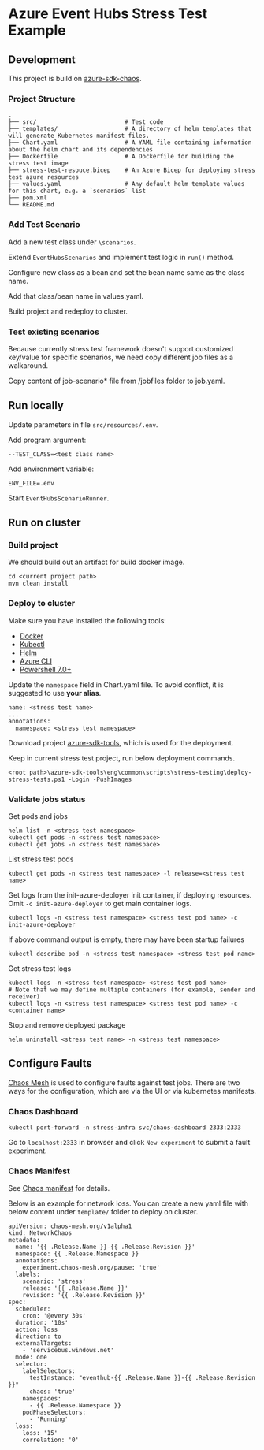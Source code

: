 # Azure Event Hubs Stress Test Example

## Development

This project is build on [azure-sdk-chaos](https://github.com/Azure/azure-sdk-tools/blob/main/tools/stress-cluster/chaos/README.md). 

### Project Structure

```
.
├── src/                         # Test code
├── templates/                   # A directory of helm templates that will generate Kubernetes manifest files.
├── Chart.yaml                   # A YAML file containing information about the helm chart and its dependencies
├── Dockerfile                   # A Dockerfile for building the stress test image
├── stress-test-resouce.bicep    # An Azure Bicep for deploying stress test azure resources
├── values.yaml                  # Any default helm template values for this chart, e.g. a `scenarios` list
├── pom.xml
└── README.md
```

### Add Test Scenario

Add a new test class under `\scenarios`.

Extend `EventHubsScenarios` and implement test logic in `run()` method. 

Configure new class as a bean and set the bean name same as the class name. 

Add that class/bean name in values.yaml.

Build project and redeploy to cluster.

### Test existing scenarios

Because currently stress test framework doesn't support customized key/value for specific scenarios, we need copy different job files as a walkaround.

Copy content of job-scenario* file from /jobfiles folder to job.yaml.


## Run locally

Update parameters in file `src/resources/.env`.

Add program argument:

  ```shell
  --TEST_CLASS=<test class name>
  ```

Add environment variable:

  ```shell
  ENV_FILE=.env
  ```

Start `EventHubsScenarioRunner`.

## Run on cluster

### Build project

We should build out an artifact for build docker image.

```
cd <current project path>
mvn clean install
```

### Deploy to cluster

Make sure you have installed the following tools:
- [Docker](https://docs.docker.com/get-docker/)
- [Kubectl](https://kubernetes.io/docs/tasks/tools/#kubectl)
- [Helm](https://helm.sh/docs/intro/install/)
- [Azure CLI](https://docs.microsoft.com/en-us/cli/azure/install-azure-cli)
- [Powershell 7.0+](https://docs.microsoft.com/en-us/powershell/scripting/install/installing-powershell?view=powershell-7) 

Update the `namespace` field in Chart.yaml file. To avoid conflict, it is suggested to use **your alias**.
```shell
name: <stress test name>
...
annotations:
  namespace: <stress test namespace>
```

Download project [azure-sdk-tools](https://github.com/Azure/azure-sdk-tools), which is used for the deployment.

Keep in current stress test project, run below deployment commands.

```shell
<root path>\azure-sdk-tools\eng\common\scripts\stress-testing\deploy-stress-tests.ps1 -Login -PushImages
```

### Validate jobs status

Get pods and jobs 

```shell
helm list -n <stress test namespace>
kubectl get pods -n <stress test namespace>
kubectl get jobs -n <stress test namespace>
```

List stress test pods
```shell
kubectl get pods -n <stress test namespace> -l release=<stress test name>
```

Get logs from the init-azure-deployer init container, if deploying resources. Omit `-c init-azure-deployer` to get main container logs.

```shell
kubectl logs -n <stress test namespace> <stress test pod name> -c init-azure-deployer
```

If above command output is empty, there may have been startup failures
```shell
kubectl describe pod -n <stress test namespace> <stress test pod name>
```

Get stress test logs
```shell
kubectl logs -n <stress test namespace> <stress test pod name>
# Note that we may define multiple containers (for example, sender and receiver)
kubectl logs -n <stress test namespace> <stress test pod name> -c <container name>
```

Stop and remove deployed package
```shell
helm uninstall <stress test name> -n <stress test namespace>
```
## Configure Faults

[Chaos Mesh](https://chaos-mesh.org/) is used to configure faults against test jobs. There are two ways for the configuration, which are via the UI or via kubernetes manifests.

### Chaos Dashboard

```shell
kubectl port-forward -n stress-infra svc/chaos-dashboard 2333:2333
```
Go to `localhost:2333` in browser and click `New experiment` to submit a fault experiment.

### Chaos Manifest

See [Chaos manifest](https://github.com/Azure/azure-sdk-tools/blob/main/tools/stress-cluster/chaos/README.md#chaos-manifest) for details.

Below is an example for network loss. You can create a new yaml file with below content under `template/` folder to deploy on cluster.
```shell
apiVersion: chaos-mesh.org/v1alpha1
kind: NetworkChaos
metadata:
  name: '{{ .Release.Name }}-{{ .Release.Revision }}'
  namespace: {{ .Release.Namespace }}
  annotations:
    experiment.chaos-mesh.org/pause: 'true'
  labels:
    scenario: 'stress'
    release: '{{ .Release.Name }}'
    revision: '{{ .Release.Revision }}'
spec:
  scheduler:
    cron: '@every 30s'
  duration: '10s'
  action: loss
  direction: to
  externalTargets:
    - 'servicebus.windows.net'
  mode: one
  selector:
    labelSelectors:
      testInstance: "eventhub-{{ .Release.Name }}-{{ .Release.Revision }}"
      chaos: 'true'
    namespaces:
      - {{ .Release.Namespace }}
    podPhaseSelectors:
      - 'Running'
  loss:
    loss: '15'
    correlation: '0'
```




